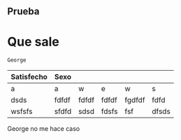 ## Prueba
# Que sale

    George 

|Satisfecho|Sexo| | | | |
|--|--|--|--|--|--|
|a  |	a  |w |e| w|s
|dsds|fdfdf|fdfdf|fdfdf|fgdfdf|fdfd
|wsfsfs|sfdfd|sdsd|fdsfs|fsf|dfsds

George no me hace caso
